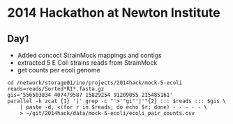 2014 Hackathon at Newton Institute
==================================

## Day1
- Added concoct StrainMock mappings and contigs
- extracted 5 E Coli strains reads from StrainMock
- get counts per ecoli genome

```
cd /network/storage01/ino/projects/2014hack/mock-5-ecoli
reads=reads/Sorted*R1*.fasta.gz
gis='556503834 407479587 15829254 91209055 215485161'
parallel -k zcat {1} '|' grep -c "'>'"gi"'|'"{2} ::: $reads ::: $gis \
    | paste -d, <(for r in $reads; do echo $r; done) - - - - - \
    > ~/git/2014hack/data/mock-5-ecoli/ecoli_pair_counts.csv
```

